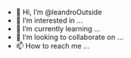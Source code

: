 - 👋 Hi, I’m @leandroOutside
- 👀 I’m interested in ...
- 🌱 I’m currently learning ...
- 💞️ I’m looking to collaborate on ...
- 📫 How to reach me ...

<!---
leandroOutside/leandroOutside is a ✨ special ✨ repository because its `README.md` (this file) appears on your GitHub profile.
You can click the Preview link to take a look at your changes.
--->
